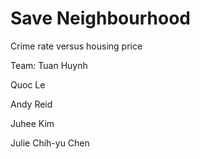 # Save Neighbourhood
Crime rate versus housing price

Team:
Tuan Huynh

Quoc Le

Andy Reid

Juhee Kim

Julie Chih-yu Chen
